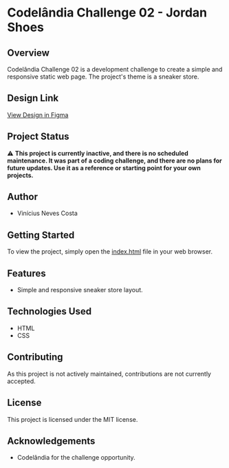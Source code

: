# Codelândia Challenge 02 - Jordan Shoes

## Overview

Codelândia Challenge 02 is a development challenge to create a simple and responsive static web page. The project's theme is a sneaker store.

## Design Link

[View Design in Figma](https://www.figma.com/file/Yb9IBH56g7T1hdIyZ3BMNO/Desafios---Codel%C3%A2ndia?type=design&node-id=624-2&mode=design&t=xKU1mzShuAtZsBdQ-0)

## Project Status

⚠️ **This project is currently inactive, and there is no scheduled maintenance. It was part of a coding challenge, and there are no plans for future updates. Use it as a reference or starting point for your own projects.**

## Author

- Vinícius Neves Costa

## Getting Started

To view the project, simply open the [index.html](insert_link_to_index_file_here) file in your web browser.

## Features

- Simple and responsive sneaker store layout.

## Technologies Used

- HTML
- CSS

## Contributing

As this project is not actively maintained, contributions are not currently accepted.

## License

This project is licensed under the MIT license.

## Acknowledgements

- Codelândia for the challenge opportunity.

